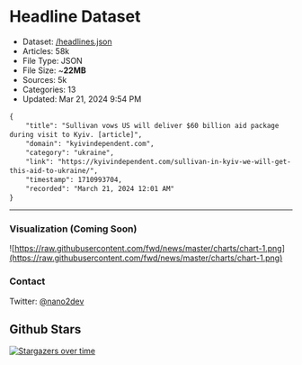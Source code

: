 # Headline Dataset

- Dataset: [/headlines.json](https://raw.githubusercontent.com/fwd/news/master/headlines.json) 
- Articles: 58k
- File Type: JSON
- File Size: ~**22MB**
- Sources: 5k
- Categories: 13
- Updated: Mar 21, 2024 9:54 PM

```
{
    "title": "Sullivan vows US will deliver $60 billion aid package during visit to Kyiv. [article]",
    "domain": "kyivindependent.com",
    "category": "ukraine",
    "link": "https://kyivindependent.com/sullivan-in-kyiv-we-will-get-this-aid-to-ukraine/",
    "timestamp": 1710993704,
    "recorded": "March 21, 2024 12:01 AM"
}
```

---

### Visualization (Coming Soon)

![https://raw.githubusercontent.com/fwd/news/master/charts/chart-1.png](https://raw.githubusercontent.com/fwd/news/master/charts/chart-1.png)

### Contact 

Twitter: [@nano2dev](https://twitter.com/nano2dev)

## Github Stars

[![Stargazers over time](https://starchart.cc/fwd/news.svg)](https://starchart.cc/fwd/news)
